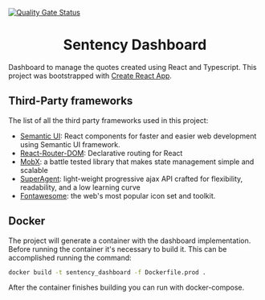 [![Quality Gate Status](https://sonarcloud.io/api/project_badges/measure?project=walterjgsp_sentency-dashboard&metric=alert_status)](https://sonarcloud.io/dashboard?id=walterjgsp_sentency-dashboard)

<div align="center">
    <h1 align="center">
    Sentency Dashboard
    </h1>
</div>

Dashboard to manage the quotes created using React and Typescript.
This project was bootstrapped with [Create React App](https://github.com/facebook/create-react-app).

## Third-Party frameworks

The list of all the third party frameworks used in this project:

* [Semantic UI](https://react.semantic-ui.com/): React components for faster and easier web development using Semantic UI framework.
* [React-Router-DOM](https://github.com/ReactTraining/react-router): Declarative routing for React
* [MobX](https://mobx.js.org/): a battle tested library that makes state management simple and scalable
* [SuperAgent](https://visionmedia.github.io/superagent/): light-weight progressive ajax API crafted for flexibility, readability, and a low learning curve
* [Fontawesome](https://fontawesome.com/): the web's most popular icon set and toolkit.

## Docker

The project will generate a container with the dashboard implementation. Before running the container it's necessary to build it. This can be accomplished
running the command:

```bash
docker build -t sentency_dashboard -f Dockerfile.prod .
```

After the container finishes building you can run with docker-compose.
